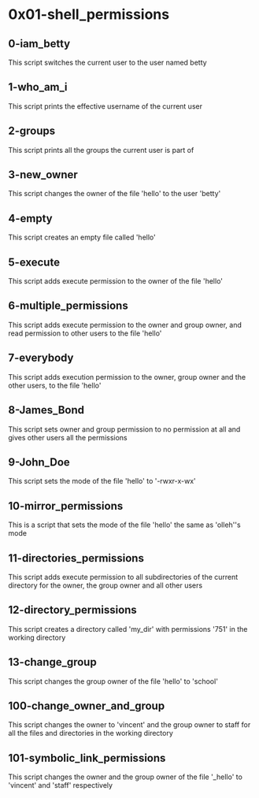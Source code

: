 # 0x01-shell_permissions
## 0-iam_betty
This script switches the current user to the user named betty
## 1-who_am_i
This script prints the effective username of the current user
## 2-groups
This script prints all the groups the current user is part of
## 3-new_owner
This script changes the owner of the file 'hello' to the user 'betty'
## 4-empty
This script creates an empty file called 'hello'
## 5-execute
This script adds execute permission to the owner of the file 'hello'
## 6-multiple_permissions
This script adds execute permission to the owner and group owner, and read permission to other users to the file 'hello'
## 7-everybody
This script adds execution permission to the owner, group owner and the other users, to the file 'hello'
## 8-James_Bond
This script sets owner and group permission to no permission at all and gives other users all the permissions
## 9-John_Doe
This script sets the mode of the file 'hello' to '-rwxr-x-wx'
## 10-mirror_permissions
This is a script that sets the mode of the file 'hello' the same as 'olleh''s mode
## 11-directories_permissions
This script adds execute permission to all subdirectories of the current directory for the owner, the group owner and all other users
## 12-directory_permissions
This script creates a directory called 'my_dir' with permissions '751' in the working directory
## 13-change_group
This script changes the group owner of the file 'hello' to 'school'
## 100-change_owner_and_group
This script changes the owner to 'vincent' and the group owner to staff for all the files and directories in the working directory
## 101-symbolic_link_permissions
This script changes the owner and the group owner of the file '_hello' to 'vincent' and 'staff' respectively 
